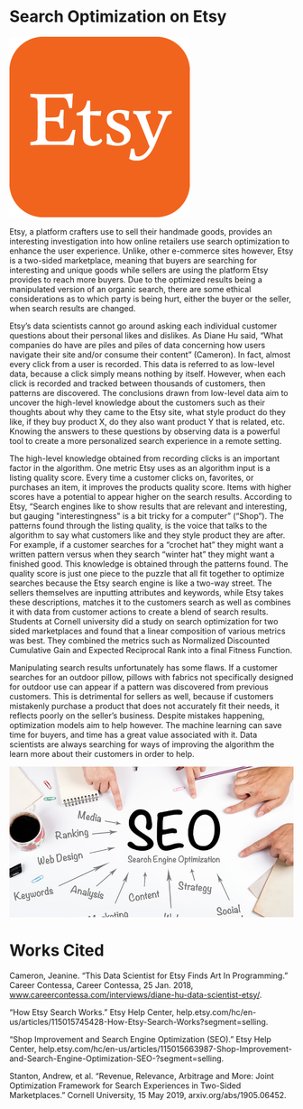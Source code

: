 # Search Optimization on Etsy

![](etsy_logo.png)

Etsy, a platform crafters use to sell their handmade goods, provides an interesting investigation into how online retailers use search optimization to enhance the user experience. Unlike, other e-commerce sites however, Etsy is a two-sided marketplace, meaning that buyers are searching for interesting and unique goods while sellers are using the platform Etsy provides to reach more buyers. Due to the optimized results being a manipulated version of an organic search, there are some ethical considerations as to which party is being hurt, either the buyer or the seller, when search results are changed.

Etsy’s data scientists cannot go around asking each individual customer questions about their personal likes and dislikes.  As Diane Hu said, “What companies do have are piles and piles of data concerning how users navigate their site and/or consume their content” (Cameron). In fact, almost every click from a user is recorded. This data is referred to as low-level data, because a click simply means nothing by itself. However, when each click is recorded and tracked between thousands of customers, then patterns are discovered. The conclusions drawn from low-level data aim to uncover the high-level knowledge about the customers such as their thoughts about why they came to the Etsy site, what style product do they like, if they buy product X, do they also want product Y that is related, etc. Knowing the answers to these questions by observing data is a powerful tool to create a more personalized search experience in a remote setting. 

The high-level knowledge obtained from recording clicks is an important factor in the algorithm. One metric Etsy uses as an algorithm input is a listing quality score. Every time a customer clicks on, favorites, or purchases an item, it improves the products quality score. Items with higher scores have a potential to appear higher on the search results. According to Etsy, “Search engines like to show results that are relevant and interesting, but gauging "interestingness" is a bit tricky for a computer” (“Shop”). The patterns found through the listing quality, is the voice that talks to the algorithm to say what customers like and they style product they are after. For example, if a customer searches for a “crochet hat” they might want a written pattern versus when they search “winter hat” they might want a finished good. This knowledge is obtained through the patterns found. The quality score is just one piece to the puzzle that all fit together to optimize searches because the Etsy search engine is like a two-way street. The sellers themselves are inputting attributes and keywords, while Etsy takes these descriptions, matches it to the customers search as well as combines it with data from customer actions to create a blend of search results. Students at Cornell university did a study on search optimization for two sided marketplaces and found that a linear composition of various metrics was best. They combined the metrics such as Normalized Discounted Cumulative Gain and Expected Reciprocal Rank into a final Fitness Function. 

Manipulating search results unfortunately has some flaws. If a customer searches for an outdoor pillow, pillows with fabrics not specifically designed for outdoor use can appear if a pattern was discovered from previous customers. This is detrimental for sellers as well, because if customers mistakenly purchase a product that does not accurately fit their needs, it reflects poorly on the seller’s business. Despite mistakes happening, optimization models aim to help however. The machine learning can save time for buyers, and time has a great value associated with it. Data scientists are always searching for ways of improving the algorithm the learn more about their customers in order to help. 

![](seo.jpg)

# Works Cited

Cameron, Jeanine. “This Data Scientist for Etsy Finds Art In Programming.” Career Contessa, Career Contessa, 25 Jan. 2018, www.careercontessa.com/interviews/diane-hu-data-scientist-etsy/. 

“How Etsy Search Works.” Etsy Help Center, help.etsy.com/hc/en-us/articles/115015745428-How-Etsy-Search-Works?segment=selling. 

“Shop Improvement and Search Engine Optimization (SEO).” Etsy Help Center, help.etsy.com/hc/en-us/articles/115015663987-Shop-Improvement-and-Search-Engine-Optimization-SEO-?segment=selling. 

Stanton, Andrew, et al. “Revenue, Relevance, Arbitrage and More: Joint Optimization Framework for Search Experiences in Two-Sided Marketplaces.” Cornell University, 15 May 2019, arxiv.org/abs/1905.06452. 
